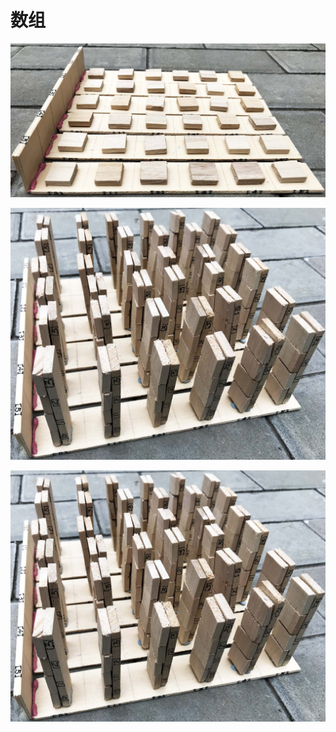 # 数组

![](/images/用实体模型表达编程过程中的基本组件/数组/1a1.jpg)

![](/images/用实体模型表达编程过程中的基本组件/数组/2a1.jpg)

![](/images/用实体模型表达编程过程中的基本组件/数组/2a1.jpg)
